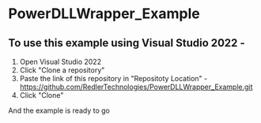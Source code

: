 # PowerDLLWrapper_Example
## To use this example using Visual Studio 2022 - 
1. Open Visual Studio 2022
2. Click "Clone a repository"
3. Paste the link of this repository in "Repositoty Location" - https://github.com/RedlerTechnologies/PowerDLLWrapper_Example.git
4. Click "Clone"

And the example is ready to go
